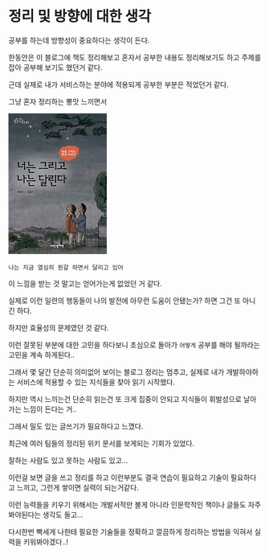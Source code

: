 # 정리 및 방향에 대한 생각

공부를 하는데 방향성이 중요하다는 생각이 든다.    

한동안은 이 블로그에 책도 정리해보고 혼자서 공부한 내용도 정리해보기도 하고 주제를 잡아 공부해 보기도 했던거 같다.

근데 실제로 내가 서비스하는 분야에 적용되게 공부한 부분은 적었던거 같다.

그냥 혼자 정리하는 뽕맛 느끼면서

![Alt text](../images/run.jpeg)

`나는 지금 열심히 뭔갈 하면서 달리고 있어`

이 느낌을 받는 것 말고는 얻어가는게 없었던 거 같다.

실제로 이런 일련의 행동들이 나의 발전에 아무런 도움이 안됐는가? 하면 그건 또 아니긴 하다.

하지만 효율성의 문제였던 것 같다.

이런 잘못된 부분에 대한 고민을 하다보니 초심으로 돌아가 `어떻게` 공부를 해야 될까라는 고민을 계속 하게된다..

그래서 몇 달간 단순히 의미없어 보이는 블로그 정리는 멈추고, 실제로 내가 개발하야하는 서비스에 적용할 수 있는 지식들을 찾아 읽기 시작했다.

하지만 역시 느끼는건 단순히 읽는건 또 크게 집중이 안되고 지식들이 휘발성으로 날아가는 느낌이 든다는 거..

그래서 밀도 있는 글쓰기가 필요하다고 느꼈다.

최근에 여러 팀들의 정리된 위키 문서를 보게되는 기회가 있었다.

잘하는 사람도 있고 못하는 사람도 있고...

이런걸 보면 글을 쓰고 정리를 하고 이런부분도 결국 연습이 필요하고 기술이 필요하다고 느끼고, 그런게 쌓이면 실력이 되는거같다.

이런 능력들을 키우기 위해서는 개발서적만 볼게 아니라 인문학적인 책이나 글들도 자주 봐야된다는 생각도 들고...

다시한번 빡세게 나한테 필요한 기술들을 정확하고 깔끔하게 정리하는 방법을 익혀서 실력을 키워봐야겠다..!